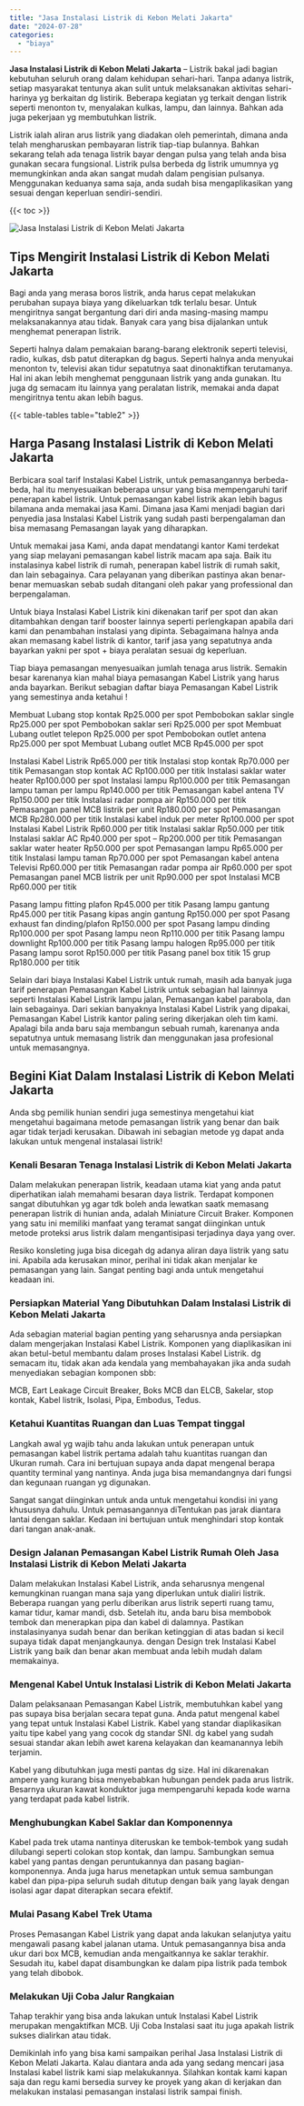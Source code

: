 ```yaml
---
title: "Jasa Instalasi Listrik di Kebon Melati Jakarta"
date: "2024-07-28"
categories: 
  - "biaya"
---
```


**Jasa Instalasi Listrik di Kebon Melati Jakarta** – Listrik bakal jadi bagian kebutuhan seluruh orang dalam kehidupan sehari-hari. Tanpa adanya listrik, setiap masyarakat tentunya akan sulit untuk melaksanakan aktivitas sehari-harinya yg berkaitan dg listirik. Beberapa kegiatan yg terkait dengan listrik seperti menonton tv, menyalakan kulkas, lampu, dan lainnya. Bahkan ada juga pekerjaan yg membutuhkan listrik.

Listrik ialah aliran arus listrik yang diadakan oleh pemerintah, dimana anda telah mengharuskan pembayaran listrik tiap-tiap bulannya. Bahkan sekarang telah ada tenaga listrik bayar dengan pulsa yang telah anda bisa gunakan secara fungsional. Listrik pulsa berbeda dg listrik umumnya yg memungkinkan anda akan sangat mudah dalam pengisian pulsanya. Menggunakan keduanya sama saja, anda sudah bisa mengaplikasikan yang sesuai dengan keperluan sendiri-sendiri.

{{< toc >}}

![Jasa Instalasi Listrik di Kebon Melati Jakarta](/images/instalasi-listrik-murah03.png)

## Tips Mengirit Instalasi Listrik di Kebon Melati Jakarta

Bagi anda yang merasa boros listrik, anda harus cepat melakukan perubahan supaya biaya yang dikeluarkan tdk terlalu besar. Untuk mengiritnya sangat bergantung dari diri anda masing-masing mampu melaksanakannya atau tidak. Banyak cara yang bisa dijalankan untuk menghemat penerapan listrik.

Seperti halnya dalam pemakaian barang-barang elektronik seperti televisi, radio, kulkas, dsb patut diterapkan dg bagus. Seperti halnya anda menyukai menonton tv, televisi akan tidur sepatutnya saat dinonaktifkan terutamanya. Hal ini akan lebih menghemat penggunaan listrik yang anda gunakan. Itu juga dg semacam itu lainnya yang peralatan listrik, memakai anda dapat mengiritnya tentu akan lebih bagus.

{{< table-tables table="table2" >}}

## Harga Pasang Instalasi Listrik di Kebon Melati Jakarta

Berbicara soal tarif Instalasi Kabel Listrik, untuk pemasangannya berbeda-beda, hal itu menyesuaikan beberapa unsur yang bisa mempengaruhi tarif penerapan kabel listrik. Untuk pemasangan kabel listrik akan lebih bagus bilamana anda memakai jasa Kami. Dimana jasa Kami menjadi bagian dari penyedia jasa Instalasi Kabel Listrik yang sudah pasti berpengalaman dan bisa memasang Pemasangan layak yang diharapkan.

Untuk memakai jasa Kami, anda dapat mendatangi kantor Kami terdekat yang siap melayani pemasangan kabel listrik macam apa saja. Baik itu instalasinya kabel listrik di rumah, penerapan kabel listrik di rumah sakit, dan lain sebagainya. Cara pelayanan yang diberikan pastinya akan benar-benar memuaskan sebab sudah ditangani oleh pakar yang professional dan berpengalaman.

Untuk biaya Instalasi Kabel Listrik kini dikenakan tarif per spot dan akan ditambahkan dengan tarif booster lainnya seperti perlengkapan apabila dari kami dan penambahan instalasi yang dipinta. Sebagaimana halnya anda akan memasang kabel listrik di kantor, tarif jasa yang sepatutnya anda bayarkan yakni per spot + biaya peralatan sesuai dg keperluan.

Tiap biaya pemasangan menyesuaikan jumlah tenaga arus listrik. Semakin besar karenanya kian mahal biaya pemasangan Kabel Listrik yang harus anda bayarkan. Berikut sebagian daftar biaya Pemasangan Kabel Listrik yang semestinya anda ketahui !

Membuat Lubang stop kontak Rp25.000 per spot Pembobokan saklar single Rp25.000 per spot Pembobokan saklar seri Rp25.000 per spot Membuat Lubang outlet telepon Rp25.000 per spot Pembobokan outlet antena Rp25.000 per spot Membuat Lubang outlet MCB Rp45.000 per spot

Instalasi Kabel Listrik Rp65.000 per titik Instalasi stop kontak Rp70.000 per titik Pemasangan stop kontak AC Rp100.000 per titik Instalasi saklar water heater Rp100.000 per spot Instalasi lampu Rp100.000 per titik Pemasangan lampu taman per lampu Rp140.000 per titik Pemasangan kabel antena TV Rp150.000 per titik Instalasi radar pompa air Rp150.000 per titik Pemasangan panel MCB listrik per unit Rp180.000 per spot Pemasangan MCB Rp280.000 per titik Instalasi kabel induk per meter Rp100.000 per spot Instalasi Kabel Listrik Rp60.000 per titik Instalasi saklar Rp50.000 per titik Instalasi saklar AC Rp40.000 per spot – Rp200.000 per titik Pemasangan saklar water heater Rp50.000 per spot Pemasangan lampu Rp65.000 per titik Instalasi lampu taman Rp70.000 per spot Pemasangan kabel antena Televisi Rp60.000 per titik Pemasangan radar pompa air Rp60.000 per spot Pemasangan panel MCB listrik per unit Rp90.000 per spot Instalasi MCB Rp60.000 per titik

Pasang lampu fitting plafon Rp45.000 per titik Pasang lampu gantung Rp45.000 per titik Pasang kipas angin gantung Rp150.000 per spot Pasang exhaust fan dinding/plafon Rp150.000 per spot Pasang lampu dinding Rp100.000 per spot Pasang lampu neon Rp110.000 per titik Pasang lampu downlight Rp100.000 per titik Pasang lampu halogen Rp95.000 per titik Pasang lampu sorot Rp150.000 per titik Pasang panel box titik 15 grup Rp180.000 per titik

Selain dari biaya Instalasi Kabel Listrik untuk rumah, masih ada banyak juga tarif penerapan Pemasangan Kabel Listrik untuk sebagian hal lainnya seperti Instalasi Kabel Listrik lampu jalan, Pemasangan kabel parabola, dan lain sebagainya. Dari sekian banyaknya Instalasi Kabel Listrik yang dipakai, Pemasangan Kabel Listrik kantor paling sering dikerjakan oleh tim kami. Apalagi bila anda baru saja membangun sebuah rumah, karenanya anda sepatutnya untuk memasang listrik dan menggunakan jasa profesional untuk memasangnya.

## Begini Kiat Dalam Instalasi Listrik di Kebon Melati Jakarta


Anda sbg pemilik hunian sendiri juga semestinya mengetahui kiat mengetahui bagaimana metode pemasangan listrik yang benar dan baik agar tidak terjadi kerusakan. Dibawah ini sebagian metode yg dapat anda lakukan untuk mengenal instalasai listrik!

### Kenali Besaran Tenaga Instalasi Listrik di Kebon Melati Jakarta

Dalam melakukan penerapan listrik, keadaan utama kiat yang anda patut diperhatikan ialah memahami besaran daya listrik. Terdapat komponen sangat dibutuhkan yg agar tdk boleh anda lewatkan saatk memasang penerapan listrik di hunian anda, adalah Miniature Circuit Braker. Komponen yang satu ini memiliki manfaat yang teramat sangat diinginkan untuk metode proteksi arus listrik dalam mengantisipasi terjadinya daya yang over.

Resiko konsleting juga bisa dicegah dg adanya aliran daya listrik yang satu ini. Apabila ada kerusakan minor, perihal ini tidak akan menjalar ke pemasangan yang lain. Sangat penting bagi anda untuk mengetahui keadaan ini.

### Persiapkan Material Yang Dibutuhkan Dalam Instalasi Listrik di Kebon Melati Jakarta

Ada sebagian material bagian penting yang seharusnya anda persiapkan dalam mengerjakan Instalasi Kabel Listrik. Komponen yang diaplikasikan ini akan betul-betul membantu dalam proses Instalasi Kabel Listrik. dg semacam itu, tidak akan ada kendala yang membahayakan jika anda sudah menyediakan sebagian komponen sbb:

MCB, Eart Leakage Circuit Breaker, Boks MCB dan ELCB, Sakelar, stop kontak, Kabel listrik, Isolasi, Pipa, Embodus, Tedus.

### Ketahui Kuantitas Ruangan dan Luas Tempat tinggal

Langkah awal yg wajib tahu anda lakukan untuk penerapan untuk pemasangan kabel listrik pertama adalah tahu kuantitas ruangan dan Ukuran rumah. Cara ini bertujuan supaya anda dapat mengenal berapa quantity terminal yang nantinya. Anda juga bisa memandangnya dari fungsi dan kegunaan ruangan yg digunakan.

Sangat sangat diinginkan untuk anda untuk mengetahui kondisi ini yang khususnya dahulu. Untuk pemasangannya diTentukan pas jarak diantara lantai dengan saklar. Kedaan ini bertujuan untuk menghindari stop kontak dari tangan anak-anak.

### Design Jalanan Pemasangan Kabel Listrik Rumah Oleh Jasa Instalasi Listrik di Kebon Melati Jakarta

Dalam melakukan Instalasi Kabel Listrik, anda seharusnya mengenal kemungkinan ruangan mana saja yang diperlukan untuk dialiri listrik. Beberapa ruangan yang perlu diberikan arus listrik seperti ruang tamu, kamar tidur, kamar mandi, dsb. Setelah itu, anda baru bisa membobok tembok dan menerapkan pipa dan kabel di dalamnya. Pastikan instalasinyanya sudah benar dan berikan ketinggian di atas badan si kecil supaya tidak dapat menjangkaunya. dengan Design trek Instalasi Kabel Listrik yang baik dan benar akan membuat anda lebih mudah dalam memakainya.

### Mengenal Kabel Untuk Instalasi Listrik di Kebon Melati Jakarta

Dalam pelaksanaan Pemasangan Kabel Listrik, membutuhkan kabel yang pas supaya bisa berjalan secara tepat guna. Anda patut mengenal kabel yang tepat untuk Instalasi Kabel Listrik. Kabel yang standar diaplikasikan yaitu tipe kabel yang yang cocok dg standar SNI. dg kabel yang sudah sesuai standar akan lebih awet karena kelayakan dan keamanannya lebih terjamin.

Kabel yang dibutuhkan juga mesti pantas dg size. Hal ini dikarenakan ampere yang kurang bisa menyebabkan hubungan pendek pada arus listrik. Besarnya ukuran kawat konduktor juga mempengaruhi kepada kode warna yang terdapat pada kabel listrik.

### Menghubungkan Kabel Saklar dan Komponennya

Kabel pada trek utama nantinya diteruskan ke tembok-tembok yang sudah dilubangi seperti colokan stop kontak, dan lampu. Sambungkan semua kabel yang pantas dengan peruntukannya dan pasang bagian-komponennya. Anda juga harus menetapkan untuk semua sambungan kabel dan pipa-pipa seluruh sudah ditutup dengan baik yang layak dengan isolasi agar dapat diterapkan secara efektif.

### Mulai Pasang Kabel Trek Utama

Proses Pemasangan Kabel Listrik yang dapat anda lakukan selanjutya yaitu mengawali pasang kabel jalanan utama. Untuk pemasangannya bisa anda ukur dari box MCB, kemudian anda mengaitkannya ke saklar terakhir. Sesudah itu, kabel dapat disambungkan ke dalam pipa listrik pada tembok yang telah dibobok.

### Melakukan Uji Coba Jalur Rangkaian

Tahap terakhir yang bisa anda lakukan untuk Instalasi Kabel Listrik merupakan mengaktifkan MCB. Uji Coba Instalasi saat itu juga apakah listrik sukses dialirkan atau tidak.

Demikinlah info yang bisa kami sampaikan perihal Jasa Instalasi Listrik di Kebon Melati Jakarta. Kalau diantara anda ada yang sedang mencari jasa Instalasi kabel listrik kami siap melakukannya. Silahkan kontak kami kapan saja dan regu kami bersedia survey ke proyek yang akan di kerjakan dan melakukan instalasi pemasangan instalasi listrik sampai finish.

